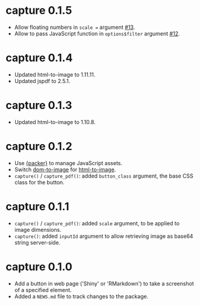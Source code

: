 # capture 0.1.5

* Allow floating numbers in `scale =` argument [#13](https://github.com/dreamRs/capture/issues/13).
* Allow to pass JavaScript function in `options$filter` argument [#12](https://github.com/dreamRs/capture/issues/12).


# capture 0.1.4

* Updated html-to-image to 1.11.11.
* Updated jspdf to 2.5.1.


# capture 0.1.3

* Updated html-to-image to 1.10.8.


# capture 0.1.2

* Use [{packer}](https://github.com/JohnCoene/packer) to manage JavaScript assets.
* Switch [dom-to-image](https://github.com/tsayen/dom-to-image) for [html-to-image](https://github.com/bubkoo/html-to-image).
* `capture()` / `capture_pdf()`: added `button_class` argument, the base CSS class for the button.


# capture 0.1.1

* `capture()` / `capture_pdf()`: added `scale` argument, to be applied to image dimensions.
* `capture()`: added `inputId` argument to allow retrieving image as base64 string server-side.


# capture 0.1.0

* Add a button in web page ('Shiny' or 'RMarkdown') to take a screenshot of a specified element.
* Added a `NEWS.md` file to track changes to the package.
